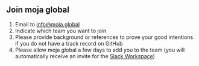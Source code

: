 ## Join moja global

1. Email to info@moja.global 
1. Indicate which team you want to join 
1. Please provide background or references to prove your good intentions if you do not have a track record on GitHub  
1. Please allow moja global a few days to add you to the team (you will automatically receive an invite for the [Slack Workspace](mojaglobal.slack.com))


